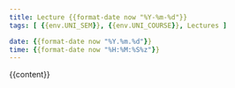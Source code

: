 ```yaml
---
title: Lecture {{format-date now "%Y-%m-%d"}}
tags: [ {{env.UNI_SEM}}, {{env.UNI_COURSE}}, Lectures ]

date: {{format-date now "%Y.%m.%d"}}
time: {{format-date now "%H:%M:%S%z"}}
---
```


{{content}}
